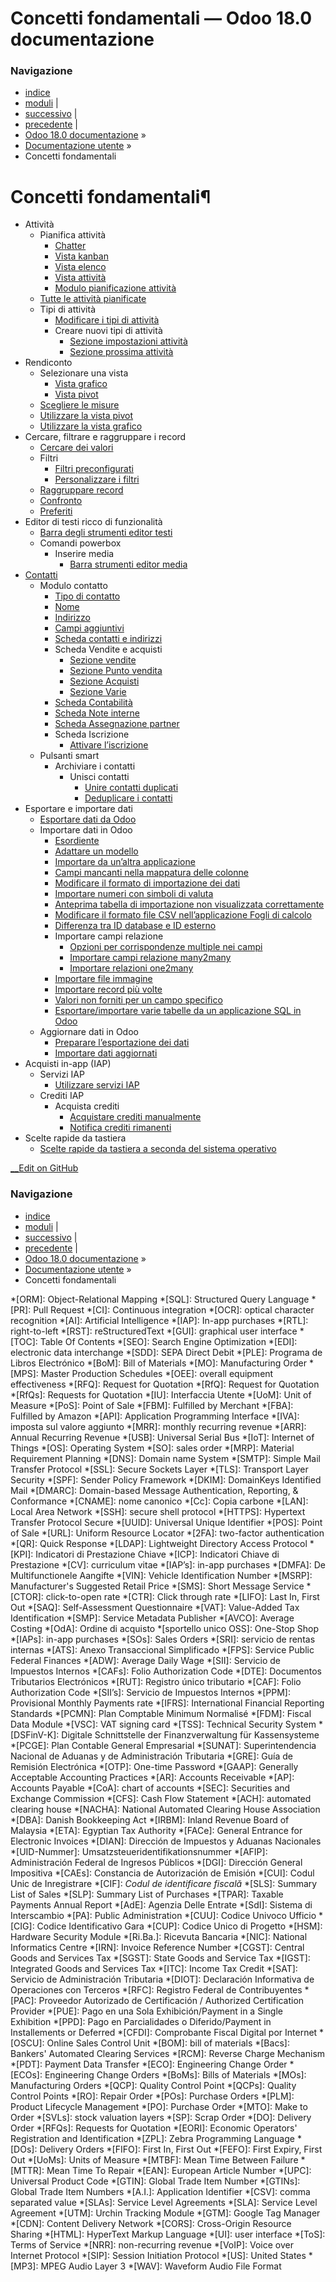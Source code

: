 # Concetti fondamentali — Odoo 18.0 documentazione

### Navigazione

  * [indice](../genindex.html "Indice generale")
  * [moduli](../py-modindex.html "Indice del modulo Python") |
  * [successivo](essentials/activities.html "Attività") |
  * [precedente](../applications.html "Documentazione utente") |
  * [Odoo 18.0 documentazione](../index-2.html) »
  * [Documentazione utente](../applications.html) »
  * Concetti fondamentali



# Concetti fondamentali¶

  * Attività
    * Pianifica attività
      * [Chatter](essentials/activities.html#chatter)
      * [Vista kanban](essentials/activities.html#kanban-view)
      * [Vista elenco](essentials/activities.html#list-view)
      * [Vista attività](essentials/activities.html#activity-view)
      * [Modulo pianificazione attività](essentials/activities.html#schedule-activity-form)
    * [Tutte le attività pianificate](essentials/activities.html#all-scheduled-activities)
    * Tipi di attività
      * [Modificare i tipi di attività](essentials/activities.html#edit-activity-types)
      * Creare nuovi tipi di attività
        * [Sezione impostazioni attività](essentials/activities.html#activity-settings-section)
        * [Sezione prossima attività](essentials/activities.html#next-activity-section)
  * Rendiconto
    * Selezionare una vista
      * [Vista grafico](essentials/reporting.html#graph-view)
      * [Vista pivot](essentials/reporting.html#pivot-view)
    * [Scegliere le misure](essentials/reporting.html#choosing-measures)
    * [Utilizzare la vista pivot](essentials/reporting.html#using-the-pivot-view)
    * [Utilizzare la vista grafico](essentials/reporting.html#using-the-graph-view)
  * Cercare, filtrare e raggruppare i record
    * [Cercare dei valori](essentials/search.html#search-for-values)
    * Filtri
      * [Filtri preconfigurati](essentials/search.html#preconfigured-filters)
      * [Personalizzare i filtri](essentials/search.html#custom-filters)
    * [Raggruppare record](essentials/search.html#group-records)
    * [Confronto](essentials/search.html#comparison)
    * [Preferiti](essentials/search.html#favorites)
  * Editor di testi ricco di funzionalità
    * [Barra degli strumenti editor testi](essentials/html_editor.html#text-editor-toolbar)
    * Comandi powerbox
      * Inserire media
        * [Barra strumenti editor media](essentials/html_editor.html#media-editor-toolbar)
  * [Contatti](essentials/contacts.html)
    * Modulo contatto
      * [Tipo di contatto](essentials/contacts.html#contact-type)
      * [Nome](essentials/contacts.html#name)
      * [Indirizzo](essentials/contacts.html#address)
      * [Campi aggiuntivi](essentials/contacts.html#additional-fields)
      * [Scheda contatti e indirizzi](essentials/contacts.html#contacts-addresses-tab)
      * Scheda Vendite e acquisti
        * [Sezione vendite](essentials/contacts.html#sales-section)
        * [Sezione Punto vendita](essentials/contacts.html#point-of-sale-section)
        * [Sezione Acquisti](essentials/contacts.html#purchase-section)
        * [Sezione Varie](essentials/contacts.html#misc-section)
      * [Scheda Contabilità](essentials/contacts.html#accounting-tab)
      * [Scheda Note interne](essentials/contacts.html#internal-notes-tab)
      * [Scheda Assegnazione partner](essentials/contacts.html#partner-assignment-tab)
      * Scheda Iscrizione
        * [Attivare l’iscrizione](essentials/contacts.html#activate-membership)
    * Pulsanti smart
      * Archiviare i contatti
        * Unisci contatti
          * [Unire contatti duplicati](essentials/contacts/merge.html#merge-duplicate-contacts)
          * [Deduplicare i contatti](essentials/contacts/merge.html#deduplicate-contacts)
  * Esportare e importare dati
    * [Esportare dati da Odoo](essentials/export_import_data.html#export-data-from-odoo)
    * Importare dati in Odoo
      * [Esordiente](essentials/export_import_data.html#get-started)
      * [Adattare un modello](essentials/export_import_data.html#adapt-a-template)
      * [Importare da un’altra applicazione](essentials/export_import_data.html#import-from-another-application)
      * [Campi mancanti nella mappatura delle colonne](essentials/export_import_data.html#field-missing-to-map-column)
      * [Modificare il formato di importazione dei dati](essentials/export_import_data.html#change-data-import-format)
      * [Importare numeri con simboli di valuta](essentials/export_import_data.html#import-numbers-with-currency-signs)
      * [Anteprima tabella di importazione non visualizzata correttamente](essentials/export_import_data.html#import-preview-table-not-displayed-correctly)
      * [Modificare il formato file CSV nell’applicazione Fogli di calcolo](essentials/export_import_data.html#change-csv-file-format-in-spreadsheet-application)
      * [Differenza tra ID database e ID esterno](essentials/export_import_data.html#difference-between-database-id-and-external-id)
      * Importare campi relazione
        * [Opzioni per corrispondenze multiple nei campi](essentials/export_import_data.html#options-for-multiple-matches-on-fields)
        * [Importare campi relazione many2many](essentials/export_import_data.html#import-many2many-relationship-fields)
        * [Importare relazioni one2many](essentials/export_import_data.html#import-one2many-relationships)
      * [Importare file immagine](essentials/export_import_data.html#import-image-files)
      * [Importare record più volte](essentials/export_import_data.html#import-records-several-times)
      * [Valori non forniti per un campo specifico](essentials/export_import_data.html#value-not-provided-for-a-specific-field)
      * [Esportare/importare varie tabelle da un applicazione SQL in Odoo](essentials/export_import_data.html#export-import-different-tables-from-an-sql-application-to-odoo)
    * Aggiornare dati in Odoo
      * [Preparare l’esportazione dei dati](essentials/export_import_data.html#prepare-data-export)
      * [Importare dati aggiornati](essentials/export_import_data.html#import-updated-data)
  * Acquisti in-app (IAP)
    * Servizi IAP
      * [Utilizzare servizi IAP](essentials/in_app_purchase.html#use-iap-services)
    * Crediti IAP
      * Acquista crediti
        * [Acquistare crediti manualmente](essentials/in_app_purchase.html#manually-buy-credits)
        * [Notifica crediti rimanenti](essentials/in_app_purchase.html#low-credit-notification)
  * Scelte rapide da tastiera
    * [Scelte rapide da tastiera a seconda del sistema operativo](essentials/keyboard_shortcuts.html#keyboard-shortcuts-by-operating-system)



[ __Edit on GitHub](https://github.com/odoo/Documentation/edit/18.0/content/applications/essentials.rst)

### Navigazione

  * [indice](../genindex.html "Indice generale")
  * [moduli](../py-modindex.html "Indice del modulo Python") |
  * [successivo](essentials/activities.html "Attività") |
  * [precedente](../applications.html "Documentazione utente") |
  * [Odoo 18.0 documentazione](../index-2.html) »
  * [Documentazione utente](../applications.html) »
  * Concetti fondamentali


  *[ORM]: Object-Relational Mapping
  *[SQL]: Structured Query Language
  *[PR]: Pull Request
  *[CI]: Continuous integration
  *[OCR]: optical character recognition
  *[AI]: Artificial Intelligence
  *[IAP]: In-app purchases
  *[RTL]: right-to-left
  *[RST]: reStructuredText
  *[GUI]: graphical user interface
  *[TOC]: Table Of Contents
  *[SEO]: Search Engine Optimization
  *[EDI]: electronic data interchange
  *[SDD]: SEPA Direct Debit
  *[PLE]: Programa de Libros Electrónico
  *[BoM]: Bill of Materials
  *[MO]: Manufacturing Order
  *[MPS]: Master Production Schedules
  *[OEE]: overall equipment effectiveness
  *[RFQ]: Request for Quotation
  *[RfQ]: Request for Quotation
  *[RfQs]: Requests for Quotation
  *[IU]: Interfaccia Utente
  *[UoM]: Unit of Measure
  *[PoS]: Point of Sale
  *[FBM]: Fulfilled by Merchant
  *[FBA]: Fulfilled by Amazon
  *[API]: Application Programming Interface
  *[IVA]: imposta sul valore aggiunto
  *[MRR]: monthly recurring revenue
  *[ARR]: Annual Recurring Revenue
  *[USB]: Universal Serial Bus
  *[IoT]: Internet of Things
  *[OS]: Operating System
  *[SO]: sales order
  *[MRP]: Material Requirement Planning
  *[DNS]: Domain name System
  *[SMTP]: Simple Mail Transfer Protocol
  *[SSL]: Secure Sockets Layer
  *[TLS]: Transport Layer Security
  *[SPF]: Sender Policy Framework
  *[DKIM]: DomainKeys Identified Mail
  *[DMARC]: Domain-based Message Authentication, Reporting, & Conformance
  *[CNAME]: nome canonico
  *[Cc]: Copia carbone
  *[LAN]: Local Area Network
  *[SSH]: secure shell protocol
  *[HTTPS]: Hypertext Transfer Protocol Secure
  *[UUID]: Universal Unique Identifier
  *[POS]: Point of Sale
  *[URL]: Uniform Resource Locator
  *[2FA]: two-factor authentication
  *[QR]: Quick Response
  *[LDAP]: Lightweight Directory Access Protocol
  *[KPI]: Indicatori di Prestazione Chiave
  *[ICP]: Indicatori Chiave di Prestazione
  *[CV]: curriculum vitae
  *[IAP’s]: in-app purchases
  *[DMFA]: De Multifunctionele Aangifte
  *[VIN]: Vehicle Identification Number
  *[MSRP]: Manufacturer's Suggested Retail Price
  *[SMS]: Short Message Service
  *[CTOR]: click-to-open rate
  *[CTR]: Click through rate
  *[LIFO]: Last In, First Out
  *[SAQ]: Self-Assessment Questionnaire
  *[VAT]: Value-Added Tax Identification
  *[SMP]: Service Metadata Publisher
  *[AVCO]: Average Costing
  *[OdA]: Ordine di acquisto
  *[sportello unico OSS]: One-Stop Shop
  *[IAPs]: in-app purchases
  *[SOs]: Sales Orders
  *[SRI]: servicio de rentas internas
  *[ATS]: Anexo Transaccional Simplificado
  *[FPS]: Service Public Federal Finances
  *[ADW]: Average Daily Wage
  *[SII]: Servicio de Impuestos Internos
  *[CAFs]: Folio Authorization Code
  *[DTE]: Documentos Tributarios Electrónicos
  *[RUT]: Registro único tributario
  *[CAF]: Folio Authorization Code
  *[SII’s]: Servicio de Impuestos Internos
  *[PPM]: Provisional Monthly Payments rate
  *[IFRS]: International Financial Reporting Standards
  *[PCMN]: Plan Comptable Minimum Normalisé
  *[FDM]: Fiscal Data Module
  *[VSC]: VAT signing card
  *[TSS]: Technical Security System
  *[DSFinV-K]: Digitale Schnittstelle der Finanzverwaltung für Kassensysteme
  *[PCGE]: Plan Contable General Empresarial
  *[SUNAT]: Superintendencia Nacional de Aduanas y de Administración Tributaria
  *[GRE]: Guía de Remisión Electrónica
  *[OTP]: One-time Password
  *[GAAP]: Generally Acceptable Accounting Practices
  *[AR]: Accounts Receivable
  *[AP]: Accounts Payable
  *[CoA]: chart of accounts
  *[SEC]: Securities and Exchange Commission
  *[CFS]: Cash Flow Statement
  *[ACH]: automated clearing house
  *[NACHA]: National Automated Clearing House Association
  *[DBA]: Danish Bookkeeping Act
  *[IRBM]: Inland Revenue Board of Malaysia
  *[ETA]: Egyptian Tax Authority
  *[FACe]: General Entrance for Electronic Invoices
  *[DIAN]: Dirección de Impuestos y Aduanas Nacionales
  *[UID-Nummer]: Umsatzsteueridentifikationsnummer
  *[AFIP]: Administración Federal de Ingresos Públicos
  *[DGI]: Dirección General Impositiva
  *[CAEs]: Constancia de Autorización de Emisión
  *[CUI]: Codul Unic de Inregistrare
  *[CIF]: *Codul de identificare fiscală*
  *[SLS]: Summary List of Sales
  *[SLP]: Summary List of Purchases
  *[TPAR]: Taxable Payments Annual Report
  *[AdE]: Agenzia Delle Entrate
  *[SdI]: Sistema di Interscambio
  *[PA]: Public Administration
  *[CUU]: Codice Univoco Ufficio
  *[CIG]: Codice Identificativo Gara
  *[CUP]: Codice Unico di Progetto
  *[HSM]: Hardware Security Module
  *[Ri.Ba.]: Ricevuta Bancaria
  *[NIC]: National Informatics Centre
  *[IRN]: Invoice Reference Number
  *[CGST]: Central Goods and Services Tax
  *[SGST]: State Goods and Service Tax
  *[IGST]: Integrated Goods and Services Tax
  *[ITC]: Income Tax Credit
  *[SAT]: Servicio de Administración Tributaria
  *[DIOT]: Declaración Informativa de Operaciones con Terceros
  *[RFC]: Registro Federal de Contribuyentes
  *[PAC]: Proveedor Autorizado de Certificación / Authorized Certification Provider
  *[PUE]: Pago en una Sola Exhibición/Payment in a Single Exhibition
  *[PPD]: Pago en Parcialidades o Diferido/Payment in Installements or Deferred
  *[CFDI]: Comprobante Fiscal Digital por Internet
  *[OSCU]: Online Sales Control Unit
  *[BOM]: bill of materials
  *[Bacs]: Bankers' Automated Clearing Services
  *[RCM]: Reverse Charge Mechanism
  *[PDT]: Payment Data Transfer
  *[ECO]: Engineering Change Order
  *[ECOs]: Engineering Change Orders
  *[BoMs]: Bills of Materials
  *[MOs]: Manufacturing Orders
  *[QCP]: Quality Control Point
  *[QCPs]: Quality Control Points
  *[RO]: Repair Order
  *[POs]: Purchase Orders
  *[PLM]: Product Lifecycle Management
  *[PO]: Purchase Order
  *[MTO]: Make to Order
  *[SVLs]: stock valuation layers
  *[SP]: Scrap Order
  *[DO]: Delivery Order
  *[RFQs]: Requests for Quotation
  *[EORI]: Economic Operators' Registration and Identification
  *[ZPL]: Zebra Programming Language
  *[DOs]: Delivery Orders
  *[FIFO]: First In, First Out
  *[FEFO]: First Expiry, First Out
  *[UoMs]: Units of Measure
  *[MTBF]: Mean Time Between Failure
  *[MTTR]: Mean Time To Repair
  *[EAN]: European Article Number
  *[UPC]: Universal Product Code
  *[GTIN]: Global Trade Item Number
  *[GTINs]: Global Trade Item Numbers
  *[A.I.]: Application Identifier
  *[CSV]: comma separated value
  *[SLAs]: Service Level Agreements
  *[SLA]: Service Level Agreement
  *[UTM]: Urchin Tracking Module
  *[GTM]: Google Tag Manager
  *[CDN]: Content Delivery Network
  *[CORS]: Cross-Origin Resource Sharing
  *[HTML]: HyperText Markup Language
  *[UI]: user interface
  *[ToS]: Terms of Service
  *[NRR]: non-recurring revenue
  *[VoIP]: Voice over Internet Protocol
  *[SIP]: Session Initiation Protocol
  *[US]: United States
  *[MP3]: MPEG Audio Layer 3
  *[WAV]: Waveform Audio File Format
